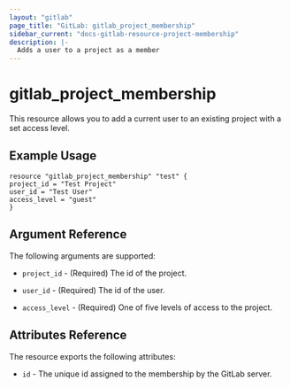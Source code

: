 ```yaml
---
layout: "gitlab"
page_title: "GitLab: gitlab_project_membership"
sidebar_current: "docs-gitlab-resource-project-membership"
description: |-
  Adds a user to a project as a member
---
```


# gitlab\_project_membership

This resource allows you to add a current user to an existing project with a set access level.

## Example Usage

```hcl
resource "gitlab_project_membership" "test" {
project_id = "Test Project"
user_id = "Test User"
access_level = "guest"
}
```

## Argument Reference

The following arguments are supported:

* `project_id` - (Required) The id of the project.

* `user_id` - (Required) The id of the user.

* `access_level` - (Required) One of five levels of access to the project.

## Attributes Reference

The resource exports the following attributes:

* `id` - The unique id assigned to the membership by the GitLab server.

